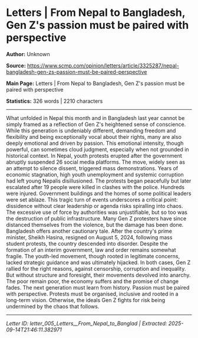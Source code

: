 # Letters | From Nepal to Bangladesh, Gen Z's passion must be paired with perspective

**Author:** Unknown

**Source:** https://www.scmp.com/opinion/letters/article/3325287/nepal-bangladesh-gen-zs-passion-must-be-paired-perspective

**Main Page:** Letters | From Nepal to Bangladesh, Gen Z's passion must be paired with perspective

**Statistics:** 326 words | 2210 characters

---

What unfolded in Nepal this month and in Bangladesh last year cannot be simply framed as a reflection of Gen Z's heightened sense of conscience. While this generation is undeniably different, demanding freedom and flexibility and being exceptionally vocal about their rights, many are also deeply emotional and driven by passion. This emotional intensity, though powerful, can sometimes cloud judgment, especially when not grounded in historical context.
In Nepal, youth protests erupted after the government abruptly suspended 26 social media platforms. The move, widely seen as an attempt to silence dissent, triggered mass demonstrations. Years of economic stagnation, high youth unemployment and systemic corruption had left young Nepalis disillusioned. The protests began peacefully but later escalated after 19 people were killed in clashes with the police. Hundreds were injured. Government buildings and the homes of some political leaders were set ablaze. This tragic turn of events underscores a critical point: dissidence without clear leadership or agenda risks spiralling into chaos. The excessive use of force by authorities was unjustifiable, but so too was the destruction of public infrastructure. Many Gen Z protesters have since distanced themselves from the violence, but the damage has been done. Bangladesh offers another cautionary tale. After the country's prime minister, Sheikh Hasina, resigned on August 5, 2024, following mass student protests, the country descended into disorder. Despite the formation of an interim government, law and order remains somewhat fragile. The youth-led movement, though rooted in legitimate concerns, lacked strategic guidance and was ultimately hijacked.
In both cases, Gen Z rallied for the right reasons, against censorship, corruption and inequality. But without structure and foresight, their movements devolved into anarchy. The poor remain poor, the economy suffers and the promise of change fades.
The next generation must learn from history. Passion must be paired with perspective. Protests must be organised, inclusive and rooted in a long-term vision. Otherwise, the ideals Gen Z fights for risk being undermined by the chaos that follows.

---

*Letter ID: letter_005_Letters__From_Nepal_to_Banglad | Extracted: 2025-09-14T21:46:11.382971*
